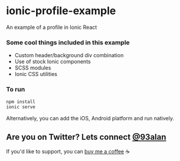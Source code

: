 # ionic-profile-example
An example of a profile in Ionic React

### Some cool things included in this example
* Custom header/background div combination
* Use of stock Ionic components
* SCSS modules
* Ionic CSS utilities

### To run

```javascript
npm install
ionic serve
```

Alternatively, you can add the iOS, Android platform and run natively.

## Are you on Twitter? Lets connect [@93alan](https://twitter.com/93alan)
If you'd like to support, you can <a className="link" href="https://www.buymeacoffee.com/ionicreacthub" target="_blank" rel="noopener">buy me a coffee</a> ☕️
